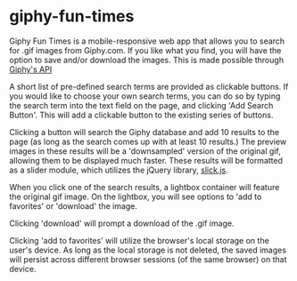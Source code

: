 # giphy-fun-times

Giphy Fun Times is a mobile-responsive web app that allows you to search for .gif images from Giphy.com. If you like what you find, you will have the option to save and/or download the images. This is made possible through [Giphy's API](https://developers.giphy.com/docs/)

A short list of pre-defined search terms are provided as clickable buttons. If you would like to choose your own search terms, you can do so by typing the search term into the text field on the page, and clicking 'Add Search Button'. This will add a clickable button to the existing series of buttons.

Clicking a button will search the Giphy database and add 10 results to the page (as long as the search comes up with at least 10 results.) The preview images in these results will be a 'downsampled' version of the original gif, allowing them to be displayed much faster. These results will be formatted as a slider module, which utilizes the jQuery library, [slick.js](https://kenwheeler.github.io/slick/).

When you click one of the search results, a lightbox container will feature the original gif image. On the lightbox, you will see options to 'add to favorites' or 'download' the image. 

Clicking 'download' will prompt a download of the .gif image.

Clicking 'add to favorites' will utilize the browser's local storage on the user's device. As long as the local storage is not deleted, the saved images will persist across different browser sessions (of the same browser) on that device.